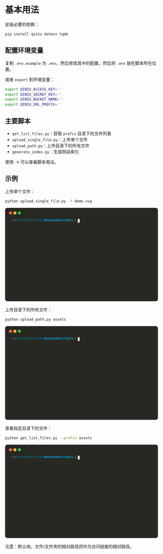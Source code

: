 # 基本用法

安装必要的依赖：

```bash
pip install qiniu dotenv tqdm
```

## 配置环境变量

复制 `.env.example` 为 `.env`，然后修改其中的配置，然后将 `.env` 放在脚本所在位置。

或者 `export` 到环境变量：

```bash
export QINIU_ACCESS_KEY=''
export QINIU_SECRET_KEY=''
export QINIU_BUCKET_NAME=''
export QINIU_URL_PREFIX='' 
```

## 主要脚本

- `get_list_files.py`：获取 `prefix` 目录下的文件列表
- `upload_single_file.py`：上传单个文件
- `upload_path.py`：上传目录下的所有文件
- `generate_index.py`：生成网站索引

使用 `-h` 可以查看脚本用法。

## 示例

上传单个文件：

```bash
python upload_single_file.py -f demo.svg
```

![upload_single_file](assets/upload_single.svg)

上传目录下的所有文件：

```bash
python upload_path.py assets
```

![upload_path](assets/upload_path.svg)

查看指定目录下的文件：

```bash
python get_list_files.py --prefix assets
```

![get_list_files](assets/get_list.svg)

注意：默认地，文件/文件夹的相对路径将作为访问链接的相对路径。